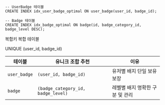 ```
-- UserBadge 테이블
CREATE INDEX idx_user_badge_optimal ON user_badge(user_id, badge_id);

-- Badge 테이블  
CREATE INDEX idx_badge_optimal ON badge(id, badge_category_id, badge_level DESC);
```

복합키 복합 테이블


UNIQUE (user_id, badge_id)

|테이블|유니크 조합 추천|이유|
|---|---|---|
|`user_badge`|`(user_id, badge_id)`|유저별 배지 단일 보유 보장|
|`badge`|`(badge_category_id, badge_level)`|레벨별 배지 명확한 구분 및 관리|
